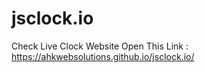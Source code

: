 # jsclock.io
Check Live Clock Website  Open This Link : https://ahkwebsolutions.github.io/jsclock.io/
